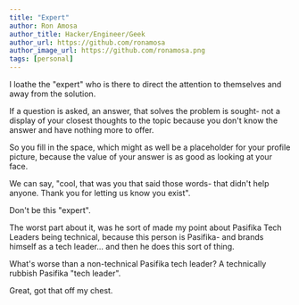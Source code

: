 ```yaml
---
title: "Expert"
author: Ron Amosa
author_title: Hacker/Engineer/Geek
author_url: https://github.com/ronamosa
author_image_url: https://github.com/ronamosa.png
tags: [personal]
---
```


I loathe the "expert" who is there to direct the attention to themselves and away from the solution.

If a question is asked, an answer, that solves the problem is sought- not a display of your closest thoughts to the topic because you don't know the answer and have nothing more to offer.

So you fill in the space, which might as well be a placeholder for your profile picture, because the value of your answer is as good as looking at your face.

We can say, "cool, that was you that said those words- that didn't help anyone. Thank you for letting us know you exist".

Don't be this "expert".

The worst part about it, was he sort of made my point about Pasifika Tech Leaders being technical, because this person is Pasifika- and brands himself as a tech leader... and then he does this sort of thing.

What's worse than a non-technical Pasifika tech leader? A technically rubbish Pasifika "tech leader".

Great, got that off my chest.
